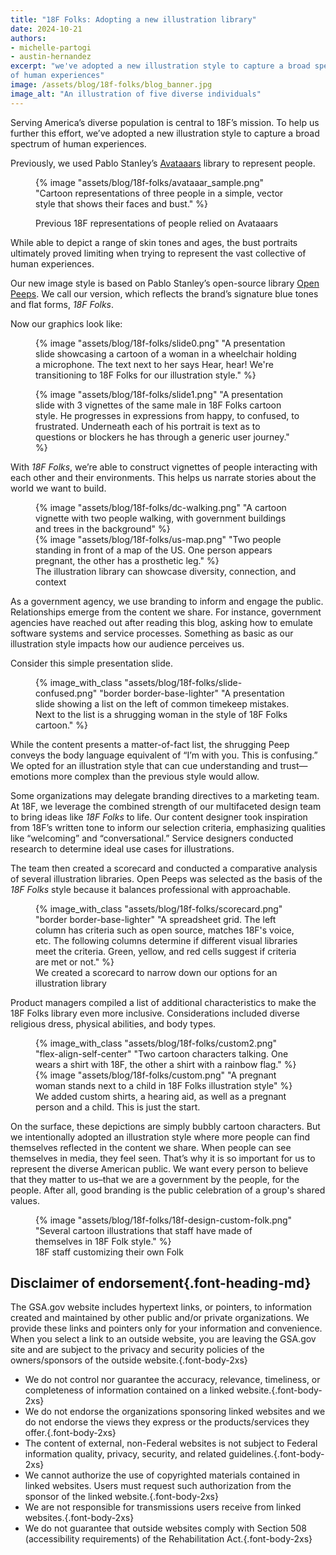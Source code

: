 ```yaml
---
title: "18F Folks: Adopting a new illustration library"
date: 2024-10-21
authors:
- michelle-partogi
- austin-hernandez
excerpt: "we've adopted a new illustration style to capture a broad spectrum
of human experiences"
image: /assets/blog/18f-folks/blog_banner.jpg
image_alt: "An illustration of five diverse individuals"
---
```


Serving America’s diverse population is central to 18F’s mission. To help us
further this effort, we’ve adopted a new illustration style to capture a broad
spectrum of human experiences.

Previously, we used Pablo Stanley’s <a
href="https://blush.design/collections/rChdrB8vX8xQJunpDPp8/avatars">Avataaars</a>
library to represent people.

<figure>

{% image "assets/blog/18f-folks/avataaar_sample.png" "Cartoon representations of three people in a simple, vector style that shows their faces and bust." %}
<figcaption>Previous 18F representations of people relied on
Avataaars
</figcaption>
</figure>

While able to depict a range of skin tones and ages, the bust portraits
ultimately proved limiting when trying to represent the vast collective of
human experiences.

Our new image style is based on Pablo Stanley’s open-source library <a
href="https://www.openpeeps.com/">Open Peeps</a>. We call our version, which
reflects the brand’s signature blue tones and flat forms, <em>18F Folks</em>.

Now our graphics look like:

<figure>
{% image "assets/blog/18f-folks/slide0.png" "A presentation slide showcasing a cartoon of a woman in a wheelchair holding a microphone. The text next to her says Hear, hear! We're transitioning to 18F Folks for our illustration style." %}

{% image "assets/blog/18f-folks/slide1.png" "A presentation slide with 3 vignettes of the same male in 18F Folks cartoon style. He progresses in expressions from happy, to confused, to frustrated.  Underneath each of his portrait is text as to questions or blockers he has through a generic user journey." %}
</figure>

With <em>18F Folks</em>, we’re able to construct vignettes of people interacting with
each other and their environments. This helps us narrate stories about the
world we want to build.


<figure class="no-margin">
<div class="grid-row">
<div class="grid-col-12 desktop:grid-col-6">
{% image "assets/blog/18f-folks/dc-walking.png" "A cartoon vignette with two people walking, with government buildings and trees in the background" %}
</div>

<div class="grid-col-12 desktop:grid-offset-1 desktop:grid-col-5">
{% image "assets/blog/18f-folks/us-map.png" "Two people standing in front of a map of the US. One person appears pregnant, the other has a prosthetic leg." %}
</div>
</div>

  <figcaption>The illustration library can showcase diversity, connection, and context</figcaption>
</figure>

As a government agency, we use branding to inform and engage the public.
Relationships emerge from the content we share. For instance, government
agencies have reached out after reading this blog, asking how to emulate
software systems and service processes. Something as basic as our illustration
style impacts how our audience perceives us.

Consider this simple presentation slide.

<figure>

{% image_with_class "assets/blog/18f-folks/slide-confused.png" "border border-base-lighter" "A presentation slide showing a list on the left of common timekeep mistakes. Next to the list is a shrugging woman in the style of 18F Folks cartoon." %}

</figure>

While the content presents a matter-of-fact list, the shrugging Peep conveys
the body language equivalent of “I’m with you. This is confusing.” We opted
for an illustration style that can cue understanding and trust—emotions more
complex than the previous style would allow.

Some organizations may delegate branding directives to a marketing team.  At
18F, we leverage the combined strength of our multifaceted design team to
bring ideas like <em>18F Folks</em> to life. Our content designer took inspiration from
18F’s written tone to inform our selection criteria, emphasizing qualities
like “welcoming” and “conversational.” Service designers conducted research to
determine ideal use cases for illustrations. 

The team then created a scorecard and conducted a comparative analysis of
several illustration libraries. Open Peeps was selected as the basis of the
<em>18F Folks</em> style because it balances professional with approachable.

<figure>
{% image_with_class "assets/blog/18f-folks/scorecard.png" "border border-base-lighter" "A spreadsheet grid. The left column has criteria such as open source, matches 18F's voice, etc. The following columns determine if different visual libraries meet the criteria.  Green, yellow, and red cells suggest if criteria are met or not." %}

<figcaption>We created a scorecard to narrow down our options for an
illustration library</figcaption>
</figure>

Product managers compiled a list of additional characteristics to make the 18F
Folks library even more inclusive. Considerations included diverse religious
dress, physical abilities, and body types.

<figure class="no-margin">

<div class="grid-row">

<div class="grid-col-12 desktop:grid-offset-1 desktop:grid-col-6 display-flex flex-row">
{% image_with_class "assets/blog/18f-folks/custom2.png" "flex-align-self-center" "Two cartoon characters talking.  One wears a shirt with 18F, the other a shirt with a rainbow flag." %}
</div>

<div class="grid-col-12 desktop:grid-col-5">
{% image "assets/blog/18f-folks/custom.png" "A pregnant woman stands next to a child in 18F Folks illustration style" %}
</div>

</div>

<figcaption>
We added custom shirts, a hearing aid, as well as a pregnant person and a
child. This is just the start.
</figcaption>
</figure>

On the surface, these depictions are simply bubbly cartoon characters. But we
intentionally adopted an illustration style where more people can find
themselves reflected in the content we share. When people can see themselves
in media, they feel seen. That’s why it is so important for us to represent
the diverse American public. We want every person to believe that they matter
to us–that we are a government by the people, for the people. After all, good
branding is the public celebration of a group's shared values.

<figure>
{% image "assets/blog/18f-folks/18f-design-custom-folk.png" "Several cartoon illustrations that staff have made of themselves in 18F Folk style." %}

<figcaption>
18F staff customizing their own Folk
</figcaption>
</figure>

## Disclaimer of endorsement{.font-heading-md}

The GSA.gov website includes hypertext links, or pointers, to information
created and maintained by other public and/or private organizations. We
provide these links and pointers only for your information and convenience.
When you select a link to an outside website, you are leaving the GSA.gov site
and are subject to the privacy and security policies of the owners/sponsors of
the outside website.{.font-body-2xs}

- We do not control nor guarantee the accuracy, relevance, timeliness, or
  completeness of information contained on a linked website.{.font-body-2xs}
- We do not endorse the organizations sponsoring linked websites and we do not
  endorse the views they express or the products/services they offer.{.font-body-2xs}
- The content of external, non-Federal websites is not subject to Federal
  information quality, privacy, security, and related guidelines.{.font-body-2xs}
- We cannot authorize the use of copyrighted materials contained in linked
  websites. Users must request such authorization from the sponsor of the linked
  website.{.font-body-2xs}
- We are not responsible for transmissions users receive from linked websites.{.font-body-2xs}
- We do not guarantee that outside websites comply with Section 508
  (accessibility requirements) of the Rehabilitation Act.{.font-body-2xs}

